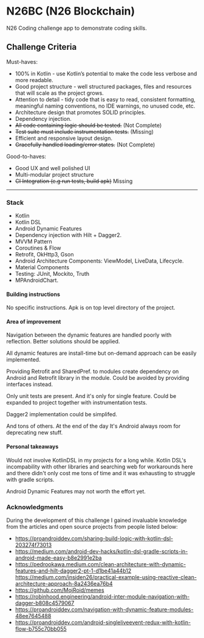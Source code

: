 # N26BC (N26 Blockchain)
N26 Coding challenge app to demonstrate coding skills.

## Challenge Criteria
Must-haves:
- 100% in Kotlin - use Kotlin’s potential to make the code less verbose and more readable.
- Good project structure - well structured packages, files and resources that will scale as the project grows.
- Attention to detail - tidy code that is easy to read, consistent formatting, meaningful naming conventions, no
IDE warnings, no unused code, etc.
- Architecture design that promotes SOLID principles.
- Dependency injection.
- <strike> All code containing logic should be tested.</strike> (Not Complete)
- <strike> Test suite must include instrumentation tests.</strike> (Missing)
- Efficient and responsive layout design.
- <strike>Gracefully handled loading/error states.</strike> (Not Complete)

Good-to-haves:
- Good UX and well polished UI
- Multi-modular project structure
- <strike>CI Integration (e.g run tests, build apk)</strike> Missing
----
### Stack
- Kotlin
- Kotlin DSL
- Android Dynamic Features
- Dependency injection with Hilt + Dagger2.
- MVVM Pattern
- Coroutines & Flow
- Retrofit, OkHttp3, Gson
- Android Architecture Components: ViewModel, LiveData, Lifecycle.
- Material Components
- Testing: JUnit, Mockito, Truth
- MPAndroidChart.

#### Building instructions
No specific instructions. Apk is on top level directory of the project.

#### Area of improvement
Navigation between the dynamic features are handled poorly with reflection. Better solutions should be applied.

All dynamic features are install-time but on-demand approach can be easily implemented.

Providing Retrofit and SharedPref. to modules create dependency on Android and Retrofit library in the module. Could be avoided by providing interfaces instead.

Only unit tests are present. And it's only for single feature. Could be expanded to project together with instrumentation tests.

Dagger2 implementation could be simplifed.

And tons of others. At the end of the day It's Android always room for deprecating new stuff.


#### Personal takeaways
Would not involve KotlinDSL in my projects for a long while. Kotlin DSL's incompability with other libraries and searching web for workarounds here and there didn't only cost me tons of time and it was exhausting to struggle with gradle scripts.

Android Dynamic Features may not worth the effort yet.

### Acknowledgments
During the development of this challenge I gained invaluable knowledge from the articles and open source projects from people listed below:
- https://proandroiddev.com/sharing-build-logic-with-kotlin-dsl-203274f73013
- https://medium.com/android-dev-hacks/kotlin-dsl-gradle-scripts-in-android-made-easy-b8e2991e2ba
- https://pedrookawa.medium.com/clean-architecture-with-dynamic-features-and-hilt-dagger2-pt-1-d1be41a44b12
https://medium.com/insiden26/practical-example-using-reactive-clean-architecture-approach-8a2436ea76b4
- https://github.com/MojRoid/memes
- https://robinhood.engineering/android-inter-module-navigation-with-dagger-b808c4579067
- https://proandroiddev.com/navigation-with-dynamic-feature-modules-48ee7645488
- https://proandroiddev.com/android-singleliveevent-redux-with-kotlin-flow-b755c70bb055